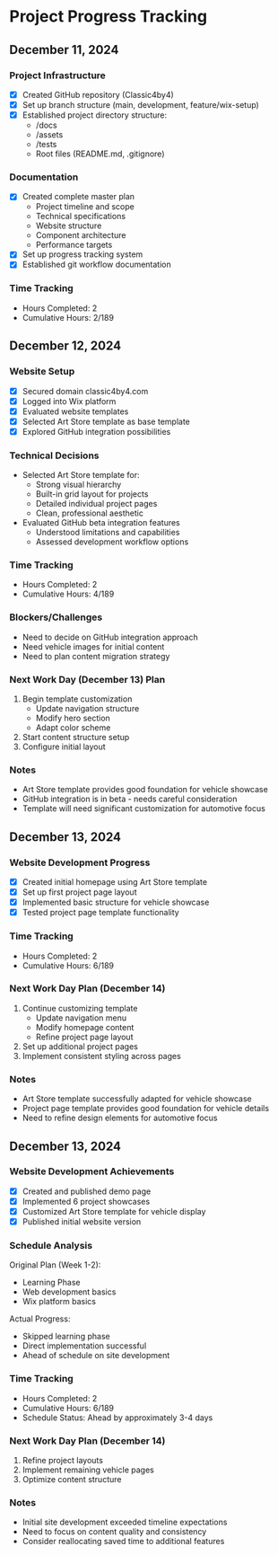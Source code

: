 # Project Progress Tracking

## December 11, 2024

### Project Infrastructure
- [x] Created GitHub repository (Classic4by4)
- [x] Set up branch structure (main, development, feature/wix-setup)
- [x] Established project directory structure:
  - /docs
  - /assets
  - /tests
  - Root files (README.md, .gitignore)

### Documentation
- [x] Created complete master plan
  - Project timeline and scope
  - Technical specifications
  - Website structure
  - Component architecture
  - Performance targets
- [x] Set up progress tracking system
- [x] Established git workflow documentation

### Time Tracking
- Hours Completed: 2
- Cumulative Hours: 2/189

## December 12, 2024

### Website Setup
- [x] Secured domain classic4by4.com
- [x] Logged into Wix platform
- [x] Evaluated website templates
- [x] Selected Art Store template as base template
- [x] Explored GitHub integration possibilities

### Technical Decisions
- Selected Art Store template for:
  - Strong visual hierarchy
  - Built-in grid layout for projects
  - Detailed individual project pages
  - Clean, professional aesthetic
- Evaluated GitHub beta integration features
  - Understood limitations and capabilities
  - Assessed development workflow options

### Time Tracking
- Hours Completed: 2
- Cumulative Hours: 4/189

### Blockers/Challenges
- Need to decide on GitHub integration approach
- Need vehicle images for initial content
- Need to plan content migration strategy

### Next Work Day (December 13) Plan
1. Begin template customization
   - Update navigation structure
   - Modify hero section
   - Adapt color scheme
2. Start content structure setup
3. Configure initial layout

### Notes
- Art Store template provides good foundation for vehicle showcase
- GitHub integration is in beta - needs careful consideration
- Template will need significant customization for automotive focus

## December 13, 2024

### Website Development Progress
- [x] Created initial homepage using Art Store template
- [x] Set up first project page layout
- [x] Implemented basic structure for vehicle showcase
- [x] Tested project page template functionality

### Time Tracking
- Hours Completed: 2
- Cumulative Hours: 6/189

### Next Work Day Plan (December 14)
1. Continue customizing template
   - Update navigation menu
   - Modify homepage content
   - Refine project page layout
2. Set up additional project pages
3. Implement consistent styling across pages

### Notes
- Art Store template successfully adapted for vehicle showcase
- Project page template provides good foundation for vehicle details
- Need to refine design elements for automotive focus

## December 13, 2024

### Website Development Achievements
- [x] Created and published demo page
- [x] Implemented 6 project showcases
- [x] Customized Art Store template for vehicle display
- [x] Published initial website version

### Schedule Analysis
Original Plan (Week 1-2):
- Learning Phase
- Web development basics
- Wix platform basics

Actual Progress:
- Skipped learning phase
- Direct implementation successful
- Ahead of schedule on site development

### Time Tracking
- Hours Completed: 2
- Cumulative Hours: 6/189
- Schedule Status: Ahead by approximately 3-4 days

### Next Work Day Plan (December 14)
1. Refine project layouts
2. Implement remaining vehicle pages
3. Optimize content structure

### Notes
- Initial site development exceeded timeline expectations
- Need to focus on content quality and consistency
- Consider reallocating saved time to additional features